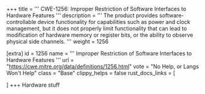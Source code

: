 +++
title = '''
CWE-1256: Improper Restriction of Software Interfaces to Hardware Features
'''
description	= '''
The product provides software-controllable device functionality for capabilities such as power and clock management, but it does not properly limit functionality that can lead to modification of hardware memory or register bits, or the ability to observe physical side channels.
'''
weight = 1256

[extra]
id = 1256
name = '''
Improper Restriction of Software Interfaces to Hardware Features
'''
url = "https://cwe.mitre.org/data/definitions/1256.html"
vote = "No Help, or Langs Won't Help"
class = "Base"
clippy_helps = false
rust_docs_links = [
	
]
+++
Hardware stuff